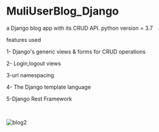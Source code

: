 # MuliUserBlog_Django
a Django blog app with its CRUD API. python version = 3.7

features used

1- Django's generic views & forms for CRUD operations

2- Login,logout views

3-url namespacing

4- The Django template language

5-Django Rest Framework

<br>

![blog2](https://user-images.githubusercontent.com/11338579/50822145-a1324280-1339-11e9-9e77-37fc95e5c6ef.png)

